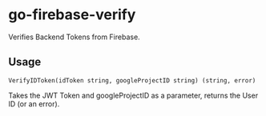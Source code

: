 # go-firebase-verify
Verifies Backend Tokens from Firebase.

## Usage

`VerifyIDToken(idToken string, googleProjectID string) (string, error)`

Takes the JWT Token and googleProjectID as a parameter, returns the User ID (or an error).
